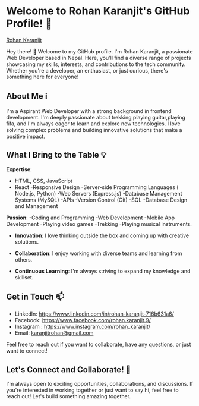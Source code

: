 # Welcome to Rohan Karanjit's GitHub Profile! 🚀

[Rohan Karanjit](https://avatars.githubusercontent.com/u/109459345?s=400&u=6072a448a76eb0e276b6bc3bb239eddda45b5c43&v=4)

Hey there! 👋 Welcome to my GitHub profile. I'm Rohan Karanjit, a passionate Web Developer based in Nepal. Here, you'll find a diverse range of projects showcasing my skills, interests, and contributions to the tech community. Whether you're a developer, an enthusiast, or just curious, there's something here for everyone!

## About Me ℹ️

I'm a Aspirant Web Developer with a strong background in frontend development. I'm deeply passionate about trekking,playing guitar,playing fifa, and I'm always eager to learn and explore new technologies. I love solving complex problems and building innovative solutions that make a positive impact.


## What I Bring to the Table 💡

**Expertise**:
- HTML, CSS, JavaScript
- React
-Responsive Design
-Server-side Programming Languages ( Node.js, Python)
-Web Servers (Express.js)
-Database Management Systems (MySQL)
-APIs
-Version Control (Git)
-SQL 
-Database Design and Management

 **Passion**:
-Coding and Programming
-Web Development
-Mobile App Development
-Playing video games
-Trekking
-Playing musical instruments.

- **Innovation**: I love thinking outside the box and coming up with creative solutions.
  
- **Collaboration**: I enjoy working with diverse teams and learning from others.
  
- **Continuous Learning**: I'm always striving to expand my knowledge and skillset.

## Get in Touch 📫

- LinkedIn: https://www.linkedin.com/in/rohan-karanjit-716b631a6/
- Facebook: https://www.facebook.com/rohan.karanjit.9/
- Instagram : https://www.instagram.com/rohan_karanjit/
- Email: karanjitrohan@gmail.com

Feel free to reach out if you want to collaborate, have any questions, or just want to connect!

## Let's Connect and Collaborate! 🤝

I'm always open to exciting opportunities, collaborations, and discussions. 
If you're interested in working together or just want to say hi, feel free to reach out! Let's build something amazing together.


